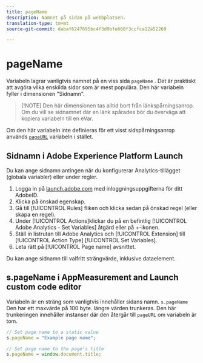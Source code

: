 ```yaml
---
title: pageName
description: Namnet på sidan på webbplatsen.
translation-type: tm+mt
source-git-commit: dabaf6247695bc4f3d9bfe668f3ccfca12a52269

---
```



# pageName

Variabeln lagrar vanligtvis namnet på en viss sida `pageName` . Det är praktiskt att avgöra vilka enskilda sidor som är mest populära. Den här variabeln fyller i dimensionen &quot;Sidnamn&quot;.

>[!NOTE] Den här dimensionen tas alltid bort från länkspårningsanrop. Om du vill se sidnamnet där en länk spårades bör du överväga att kopiera variabeln till en eVar.

Om den här variabeln inte definieras för ett visst sidspårningsanrop används [`pageURL`](pageurl.md) variabeln i stället.

## Sidnamn i Adobe Experience Platform Launch

Du kan ange sidnamn antingen när du konfigurerar Analytics-tillägget (globala variabler) eller under regler.

1. Logga in på [launch.adobe.com](https://launch.adobe.com) med inloggningsuppgifterna för ditt AdobeID.
2. Klicka på önskad egenskap.
3. Gå till [!UICONTROL Rules] fliken och klicka sedan på önskad regel (eller skapa en regel).
4. Under [!UICONTROL Actions]klickar du på en befintlig [!UICONTROL Adobe Analytics - Set Variables] åtgärd eller på +-ikonen.
5. Ställ in listrutan till Adobe Analytics och [!UICONTROL Extension] till [!UICONTROL Action Type] [!UICONTROL Set Variables].
6. Leta rätt på [!UICONTROL Page name] avsnittet.

Du kan ange sidnamn till valfritt strängvärde, inklusive dataelement.

## s.pageName i AppMeasurement and Launch custom code editor

Variabeln är en sträng som vanligtvis innehåller sidans namn. `s.pageName` Den har ett maxvärde på 100 byte. längre värden trunkeras. Den här trunkeringen innehåller instanser där den återgår till `pageURL` om variabeln är tom.

```js
// Set page name to a static value
s.pageName = "Example page name";

// Set page name to the page's title
s.pageName = window.document.title;
```
